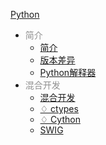 [Python](docs/Python/index.md)

- <font color="#8f8f8f">简介</font>
  - [简介](docs/Python/简介/简介.md)
  - [版本差异](docs/Python/简介/版本差异.md)
  - [Python解释器](docs/Python/简介/Python解释器.md)
- <font color="#8f8f8f">混合开发</font>
  - [混合开发](docs/Python/混合开发/混合开发.md)
  - [♢ ctypes](docs/Python/混合开发/^ctypes.md)
  - [♢ Cython](docs/Python/混合开发/^Cython.md)
  - [SWIG](docs/Python/混合开发/SWIG.md)
